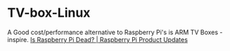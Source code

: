 # TV-box-Linux
A Good cost/performance alternative to Raspberry Pi's is ARM TV Boxes - inspire. [Is Raspberry Pi Dead? | Raspberry Pi Product Updates](https://youtu.be/Uav9kim-24g)
